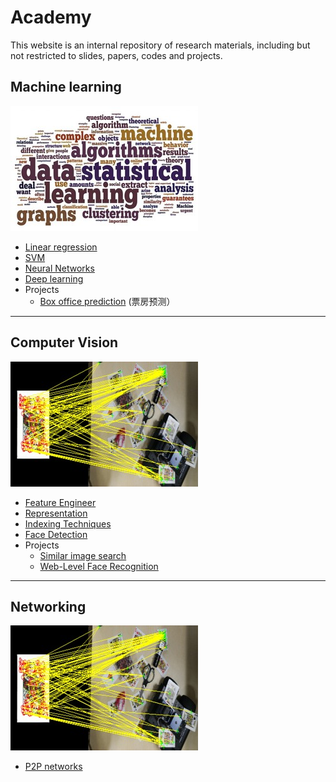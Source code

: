 Academy
=======


This website is an internal repository of research materials, including but not restricted to slides, papers, codes and projects.

Machine learning
-----------------
![](images/ml-300x200.jpg)

* [Linear regression](ml/regression.md)
* [SVM](ml/svm.md)
* [Neural Networks](ml/nnet.md)
* [Deep learning](ml/deeplearning.md)
* Projects
    * [Box office prediction](project/boxoffice.md) (票房预测）

----------

Computer Vision
----------
![](images/cv-300x200.jpg)
  
* [Feature Engineer](cv/features.md)
* [Representation](cv/representation.md)
* [Indexing Techniques](cv/indexing.md)
* [Face Detection](cv/face.md)
* Projects
   * [Similar image search](project/sise.md)
   * [Web-Level Face Recognition](project/welfare.md)

----------

Networking
----------
![](images/cv-300x200.jpg)
* [P2P networks](networking/p2p.md)
